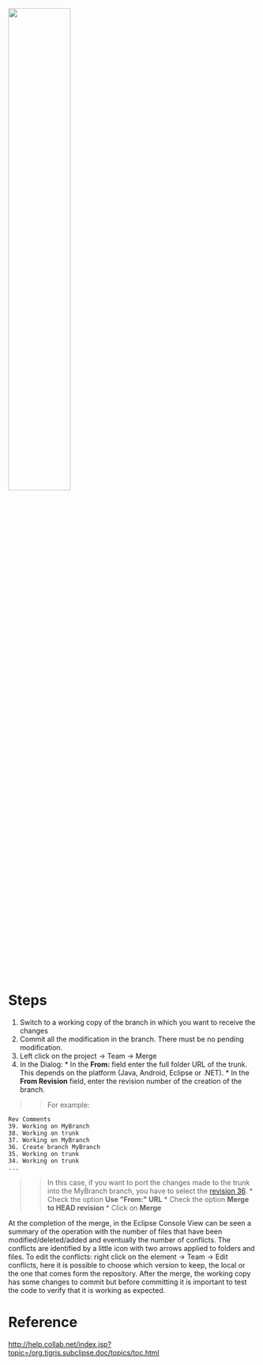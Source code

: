 <img src='http://tuprolog.googlecode.com/svn/wiki/screenshots/SynchronizationGuide/merge-dialog.png' width='50%' />

# Steps #
  1. Switch to a working copy of the branch in which you want to receive the changes
  1. Commit all the modification in the branch. There must be no pending modification.
  1. Left click on the project -> Team -> Merge
  1. In the Dialog:
    * In the **From:** field enter the full folder URL of the trunk. This depends on the platform (Java, Android, Eclipse or .NET).
    * In the **From Revision** field, enter the revision number of the creation of the branch.
> > For example:
```
Rev Comments
39. Working on MyBranch 
38. Working on trunk 
37. Working on MyBranch 
36. Create branch MyBranch 
35. Working on trunk 
34. Working on trunk 
...
```
> > In this case, if you want to port the changes made to the trunk into the MyBranch branch, you have to select the [revision 36](https://code.google.com/p/tuprolog/source/detail?r=36).
    * Check the option **Use "From:" URL**
    * Check the option **Merge to HEAD revision**
    * Click on **Merge**

At the completion of the merge, in the Eclipse Console View can be seen a summary of the operation with the number of files that have been modified/deleted/added and eventually the number of conflicts. The conflicts are identified by a little icon with two arrows applied to folders and files. To edit the conflicts: right click on the element -> Team -> Edit conflicts, here it is possible to choose which version to keep, the local or the one that comes form the repository.
After the merge, the working copy has some changes to commit but before committing it is important to test the code to verify that it is working as expected.

# Reference #
http://help.collab.net/index.jsp?topic=/org.tigris.subclipse.doc/topics/toc.html